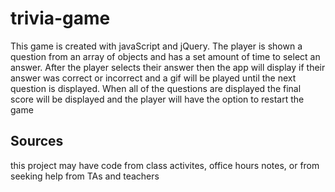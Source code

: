 # trivia-game

This game is created with javaScript and jQuery. The player is shown a question from an array of objects and has a set amount of time to select an answer. After the player selects their answer then the app will display if their answer was correct or incorrect and a gif will be played until the next question is displayed. When all of the questions are displayed the final score will be displayed and the player will have the option to restart the game

## Sources 

this project may have code from class activites, office hours notes, or from seeking help from TAs and teachers